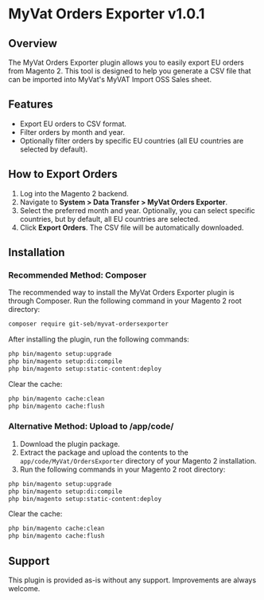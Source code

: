 # MyVat Orders Exporter v1.0.1

## Overview

The MyVat Orders Exporter plugin allows you to easily export EU orders from Magento 2. This tool is designed to help you generate a CSV file that can be imported into MyVat's MyVAT Import OSS Sales sheet.

## Features

- Export EU orders to CSV format.
- Filter orders by month and year.
- Optionally filter orders by specific EU countries (all EU countries are selected by default).

## How to Export Orders

1. Log into the Magento 2 backend.
2. Navigate to **System > Data Transfer > MyVat Orders Exporter**.
3. Select the preferred month and year. Optionally, you can select specific countries, but by default, all EU countries are selected.
4. Click **Export Orders**. The CSV file will be automatically downloaded.

## Installation

### Recommended Method: Composer

The recommended way to install the MyVat Orders Exporter plugin is through Composer. Run the following command in your Magento 2 root directory:

```bash
composer require git-seb/myvat-ordersexporter
```

After installing the plugin, run the following commands:

```bash
php bin/magento setup:upgrade
php bin/magento setup:di:compile
php bin/magento setup:static-content:deploy
```

Clear the cache:

```bash
php bin/magento cache:clean
php bin/magento cache:flush
```

### Alternative Method: Upload to /app/code/

1. Download the plugin package.
2. Extract the package and upload the contents to the `app/code/MyVat/OrdersExporter` directory of your Magento 2 installation.
3. Run the following commands in your Magento 2 root directory:

```bash
php bin/magento setup:upgrade
php bin/magento setup:di:compile
php bin/magento setup:static-content:deploy
```

Clear the cache:

```bash
php bin/magento cache:clean
php bin/magento cache:flush
```

## Support

This plugin is provided as-is without any support. Improvements are always welcome.

